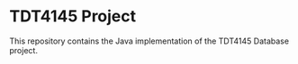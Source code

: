 # TDT4145 Project

This repository contains the Java implementation of the TDT4145 Database project.